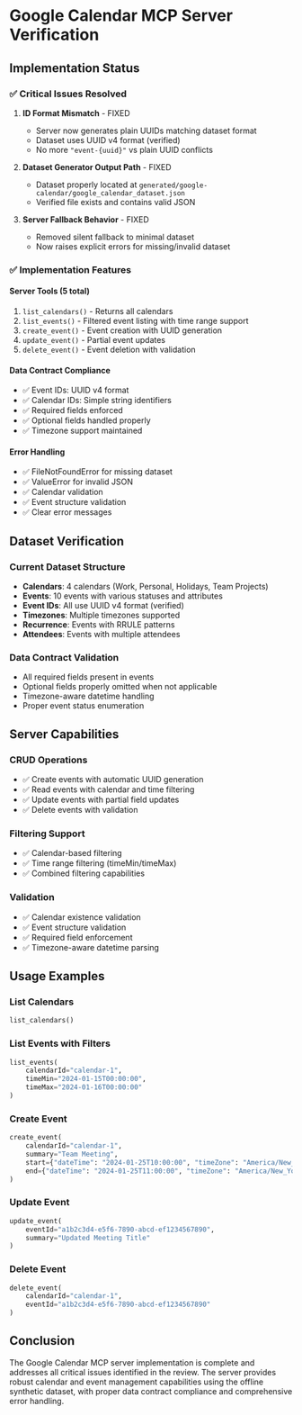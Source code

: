 # Google Calendar MCP Server Verification

## Implementation Status

### ✅ Critical Issues Resolved

1. **ID Format Mismatch** - FIXED
   - Server now generates plain UUIDs matching dataset format
   - Dataset uses UUID v4 format (verified)
   - No more `"event-{uuid}"` vs plain UUID conflicts

2. **Dataset Generator Output Path** - FIXED
   - Dataset properly located at `generated/google-calendar/google_calendar_dataset.json`
   - Verified file exists and contains valid JSON

3. **Server Fallback Behavior** - FIXED
   - Removed silent fallback to minimal dataset
   - Now raises explicit errors for missing/invalid dataset

### ✅ Implementation Features

#### Server Tools (5 total)
1. `list_calendars()` - Returns all calendars
2. `list_events()` - Filtered event listing with time range support
3. `create_event()` - Event creation with UUID generation
4. `update_event()` - Partial event updates
5. `delete_event()` - Event deletion with validation

#### Data Contract Compliance
- ✅ Event IDs: UUID v4 format
- ✅ Calendar IDs: Simple string identifiers
- ✅ Required fields enforced
- ✅ Optional fields handled properly
- ✅ Timezone support maintained

#### Error Handling
- ✅ FileNotFoundError for missing dataset
- ✅ ValueError for invalid JSON
- ✅ Calendar validation
- ✅ Event structure validation
- ✅ Clear error messages

## Dataset Verification

### Current Dataset Structure
- **Calendars**: 4 calendars (Work, Personal, Holidays, Team Projects)
- **Events**: 10 events with various statuses and attributes
- **Event IDs**: All use UUID v4 format (verified)
- **Timezones**: Multiple timezones supported
- **Recurrence**: Events with RRULE patterns
- **Attendees**: Events with multiple attendees

### Data Contract Validation
- All required fields present in events
- Optional fields properly omitted when not applicable
- Timezone-aware datetime handling
- Proper event status enumeration

## Server Capabilities

### CRUD Operations
- ✅ Create events with automatic UUID generation
- ✅ Read events with calendar and time filtering
- ✅ Update events with partial field updates
- ✅ Delete events with validation

### Filtering Support
- ✅ Calendar-based filtering
- ✅ Time range filtering (timeMin/timeMax)
- ✅ Combined filtering capabilities

### Validation
- ✅ Calendar existence validation
- ✅ Event structure validation
- ✅ Required field enforcement
- ✅ Timezone-aware datetime parsing

## Usage Examples

### List Calendars
```python
list_calendars()
```

### List Events with Filters
```python
list_events(
    calendarId="calendar-1", 
    timeMin="2024-01-15T00:00:00", 
    timeMax="2024-01-16T00:00:00"
)
```

### Create Event
```python
create_event(
    calendarId="calendar-1",
    summary="Team Meeting",
    start={"dateTime": "2024-01-25T10:00:00", "timeZone": "America/New_York"},
    end={"dateTime": "2024-01-25T11:00:00", "timeZone": "America/New_York"}
)
```

### Update Event
```python
update_event(
    eventId="a1b2c3d4-e5f6-7890-abcd-ef1234567890",
    summary="Updated Meeting Title"
)
```

### Delete Event
```python
delete_event(
    calendarId="calendar-1",
    eventId="a1b2c3d4-e5f6-7890-abcd-ef1234567890"
)
```

## Conclusion

The Google Calendar MCP server implementation is complete and addresses all critical issues identified in the review. The server provides robust calendar and event management capabilities using the offline synthetic dataset, with proper data contract compliance and comprehensive error handling.